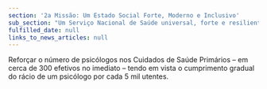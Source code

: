 ```yaml
---
section: '2a Missão: Um Estado Social Forte, Moderno e Inclusivo'
sub_section: "Um Serviço Nacional de Saúde universal, forte e resiliente"
fulfilled_date: null
links_to_news_articles: null
---
```


Reforçar o número de psicólogos nos Cuidados de Saúde Primários – em cerca de 300 efetivos no imediato – tendo em vista o cumprimento gradual do rácio de um psicólogo por cada 5 mil utentes.